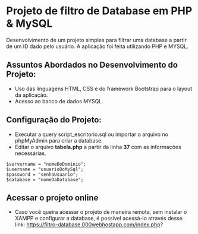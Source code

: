 # Projeto de filtro de Database em PHP & MySQL

Desenvolvimento de um projeto simples para filtrar uma database a partir de um ID dado pelo usuário. A aplicação foi feita utilizando PHP e MYSQL.

## Assuntos Abordados no Desenvolvimento do Projeto:

- Uso das linguagens HTML, CSS e do framework Bootstrap para o layout da aplicação.
- Acesso ao banco de dados MYSQL.

## Configuração do Projeto:

- Executar a query script_escritorio.sql ou importar o arquivo no phpMyAdmin para criar a database.
- Editar o arquivo **tabela.php** a partir da linha **37** com as informações necessárias.

```
$servername = "nomeDoDominio";
$username = "usuarioDoMySql";
$password = "senhaUsuario";
$database = "nomeDaDatabase";

```
## Acessar o projeto online

- Caso você queira acessar o projeto de maneira remota, sem instalar o XAMPP e configurar a database, é possível acessá-lo através desse link: https://filtro-database.000webhostapp.com/index.php?
